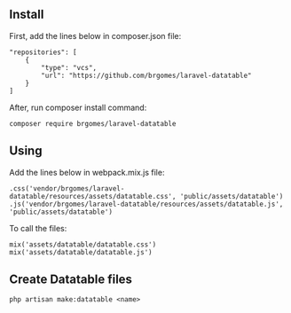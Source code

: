 ## Install

First, add the lines below in composer.json file:

    "repositories": [
        {
            "type": "vcs",
            "url": "https://github.com/brgomes/laravel-datatable"
        }
    ]

After, run composer install command:

    composer require brgomes/laravel-datatable

## Using

Add the lines below in webpack.mix.js file:

    .css('vendor/brgomes/laravel-datatable/resources/assets/datatable.css', 'public/assets/datatable')
    .js('vendor/brgomes/laravel-datatable/resources/assets/datatable.js', 'public/assets/datatable')

To call the files:

    mix('assets/datatable/datatable.css')
    mix('assets/datatable/datatable.js')

## Create Datatable files

    php artisan make:datatable <name>
